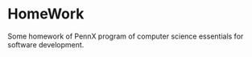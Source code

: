 # HomeWork
 Some homework of PennX program of computer science essentials for software development.
